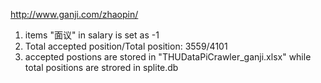 http://www.ganji.com/zhaopin/
1. items "面议" in salary is set as -1
2. Total accepted position/Total position: 3559/4101
3. accepted postions are stored in "THUDataPiCrawler_ganji.xlsx" while total positions are strored in splite.db
